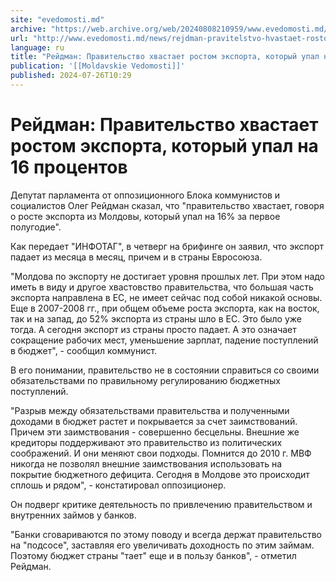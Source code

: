 ```yaml
---
site: "evedomosti.md"
archive: "https://web.archive.org/web/20240808210959/www.evedomosti.md/news/rejdman-pravitelstvo-hvastaet-rostom-eksporta-kotoryj-upal-n"
url: "http://www.evedomosti.md/news/rejdman-pravitelstvo-hvastaet-rostom-eksporta-kotoryj-upal-n"
language: ru
title: "Рейдман: Правительство хвастает ростом экспорта, который упал на 16 процентов"
publication: '[[Moldavskie Vedomosti]]'
published: 2024-07-26T10:29
---
```


# Рейдман: Правительство хвастает ростом экспорта, который упал на 16 процентов

Депутат парламента от оппозиционного Блока коммунистов и социалистов Олег Рейдман сказал, что "правительство хвастает, говоря о росте экспорта из Молдовы, который упал на 16% за первое полугодие".

Как передает "ИНФОТАГ", в четверг на брифинге он заявил, что экспорт падает из месяца в месяц, причем и в страны Евросоюза.

"Молдова по экспорту не достигает уровня прошлых лет. При этом надо иметь в виду и другое хвастовство правительства, что большая часть экспорта направлена в ЕС, не имеет сейчас под собой никакой основы. Еще в 2007-2008 гг., при общем объеме роста экспорта, как на восток, так и на запад, до 52% экспорта из страны шло в ЕС. Это было уже тогда. А сегодня экспорт из страны просто падает. А это означает сокращение рабочих мест, уменьшение зарплат, падение поступлений в бюджет", - сообщил коммунист.

В его понимании, правительство не в состоянии справиться со своими обязательствами по правильному регулированию бюджетных поступлений.

"Разрыв между обязательствами правительства и полученными доходами в бюджет растет и покрывается за счет заимствований. Причем эти заимствования - совершенно бесцельны. Внешние же кредиторы поддерживают это правительство из политических соображений. И они меняют свои подходы. Помнится до 2010 г. МВФ никогда не позволял внешние заимствования использовать на покрытие бюджетного дефицита. Сегодня в Молдове это происходит сплошь и рядом", - констатировал оппозиционер.

Он подверг критике деятельность по привлечению правительством и внутренних займов у банков.

"Банки сговариваются по этому поводу и всегда держат правительство на "подсосе", заставляя его увеличивать доходность по этим займам. Поэтому бюджет страны "тает" еще и в пользу банков", - отметил Рейдман.